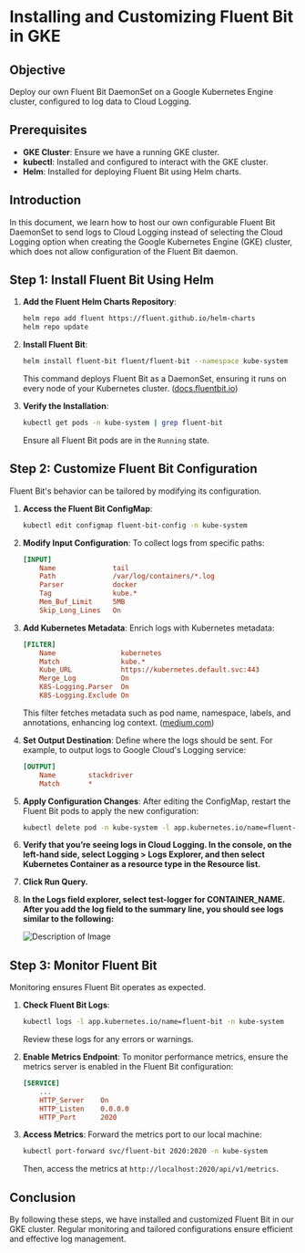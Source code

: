 # Installing and Customizing Fluent Bit in GKE

## Objective

Deploy our own Fluent Bit DaemonSet on a Google Kubernetes Engine cluster, configured to log data to Cloud Logging.

## Prerequisites

- **GKE Cluster**: Ensure we have a running GKE cluster.
- **kubectl**: Installed and configured to interact with the GKE cluster.
- **Helm**: Installed for deploying Fluent Bit using Helm charts.

## Introduction

In this document, we learn how to host our own configurable Fluent Bit DaemonSet to send logs to Cloud Logging instead of selecting the Cloud Logging option when creating the Google Kubernetes Engine (GKE) cluster, which does not allow configuration of the Fluent Bit daemon.

## Step 1: Install Fluent Bit Using Helm

1. **Add the Fluent Helm Charts Repository**:
   ```sh
   helm repo add fluent https://fluent.github.io/helm-charts
   helm repo update
   ```

2. **Install Fluent Bit**:
   ```sh
   helm install fluent-bit fluent/fluent-bit --namespace kube-system
   ```
   This command deploys Fluent Bit as a DaemonSet, ensuring it runs on every node of your Kubernetes cluster. ([docs.fluentbit.io](https://docs.fluentbit.io/manual/installation/kubernetes?utm_source=chatgpt.com))

3. **Verify the Installation**:
   ```sh
   kubectl get pods -n kube-system | grep fluent-bit
   ```
   Ensure all Fluent Bit pods are in the `Running` state.

## Step 2: Customize Fluent Bit Configuration

Fluent Bit's behavior can be tailored by modifying its configuration.

1. **Access the Fluent Bit ConfigMap**:
   ```sh
   kubectl edit configmap fluent-bit-config -n kube-system
   ```

2. **Modify Input Configuration**:
   To collect logs from specific paths:
   ```ini
   [INPUT]
       Name              tail
       Path              /var/log/containers/*.log
       Parser            docker
       Tag               kube.*
       Mem_Buf_Limit     5MB
       Skip_Long_Lines   On
   ```

3. **Add Kubernetes Metadata**:
   Enrich logs with Kubernetes metadata:
   ```ini
   [FILTER]
       Name                kubernetes
       Match               kube.*
       Kube_URL            https://kubernetes.default.svc:443
       Merge_Log           On
       K8S-Logging.Parser  On
       K8S-Logging.Exclude On
   ```
   This filter fetches metadata such as pod name, namespace, labels, and annotations, enhancing log context. ([medium.com](https://medium.com/google-cloud/customizing-fluent-bit-for-google-kubernetes-engine-logs-a484b5d80072?utm_source=chatgpt.com))

4. **Set Output Destination**:
   Define where the logs should be sent. For example, to output logs to Google Cloud's Logging service:
   ```ini
   [OUTPUT]
       Name        stackdriver
       Match       *
   ```

5. **Apply Configuration Changes**:
   After editing the ConfigMap, restart the Fluent Bit pods to apply the new configuration:
   ```sh
   kubectl delete pod -n kube-system -l app.kubernetes.io/name=fluent-bit
   ```
6. **Verify that you’re seeing logs in Cloud Logging. In the console, on the left-hand side, select Logging > Logs Explorer, and then select Kubernetes Container as a resource type in the Resource list.**

7. **Click Run Query.**

8. **In the Logs field explorer, select test-logger for CONTAINER_NAME. After you add the log field to the summary line, you should see logs similar to the following:**
   
   ![Description of Image](C:\\Users\\Raju\\Documents\\fluentbit-gke-cloud-logging)


## Step 3: Monitor Fluent Bit

Monitoring ensures Fluent Bit operates as expected.

1. **Check Fluent Bit Logs**:
   ```sh
   kubectl logs -l app.kubernetes.io/name=fluent-bit -n kube-system
   ```
   Review these logs for any errors or warnings.

2. **Enable Metrics Endpoint**:
   To monitor performance metrics, ensure the metrics server is enabled in the Fluent Bit configuration:
   ```ini
   [SERVICE]
       ...
       HTTP_Server    On
       HTTP_Listen    0.0.0.0
       HTTP_Port      2020
   ```

3. **Access Metrics**:
   Forward the metrics port to our local machine:
   ```sh
   kubectl port-forward svc/fluent-bit 2020:2020 -n kube-system
   ```
   Then, access the metrics at `http://localhost:2020/api/v1/metrics`.

## Conclusion

By following these steps, we have installed and customized Fluent Bit in our GKE cluster. Regular monitoring and tailored configurations ensure efficient and effective log management.



